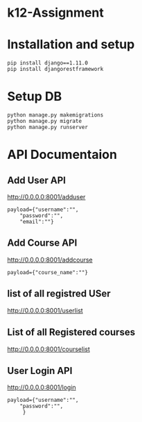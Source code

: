 # k12-Assignment
# Installation and setup
```
pip install django==1.11.0
pip install djangorestframework
```
# Setup DB
```
python manage.py makemigrations
python manage.py migrate
python manage.py runserver
```
# API Documentaion

## Add User API
http://0.0.0.0:8001/adduser
```
payload={"username":"",
    "password":"",
    "email":""}
```
## Add Course API
http://0.0.0.0:8001/addcourse
```
payload={"course_name":""}
```
## list of all registred USer
http://0.0.0.0:8001/userlist
## List of all Registered courses
http://0.0.0.0:8001/courselist
## User Login API
http://0.0.0.0:8001/login
```
payload={"username":"",
    "password":"",
     }
```
